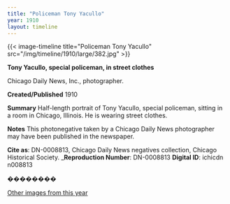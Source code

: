 ```yaml
---
title: "Policeman Tony Yacullo"
year: 1910
layout: timeline
---
```


{{< image-timeline title="Policeman Tony Yacullo" src="/img/timeline/1910/large/382.jpg" >}}


__**Tony Yacullo, special policeman, in street clothes**__

Chicago Daily News, Inc., photographer.

**Created/Published**
1910

**Summary**
Half-length portrait of Tony Yacullo, special policeman, sitting in a room in Chicago, Illinois. He is wearing street clothes.

**Notes**
This photonegative taken by a Chicago Daily News photographer may have been published in the newspaper.

__Cite as__: DN-0008813, Chicago Daily News negatives collection, Chicago Historical Society.
___Reproduction Number__: DN-0008813
__Digital ID__: ichicdn n008813

��������  

[Other images from this year](/historical/timeline/1910)